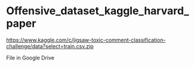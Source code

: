 # Offensive_dataset_kaggle_harvard_paper
https://www.kaggle.com/c/jigsaw-toxic-comment-classification-challenge/data?select=train.csv.zip

File in Google Drive
